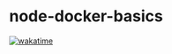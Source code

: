 # node-docker-basics

[![wakatime](https://wakatime.com/badge/github/cryptus-neoxys/node-docker-basics.svg)](https://wakatime.com/badge/github/cryptus-neoxys/node-docker-basics)
